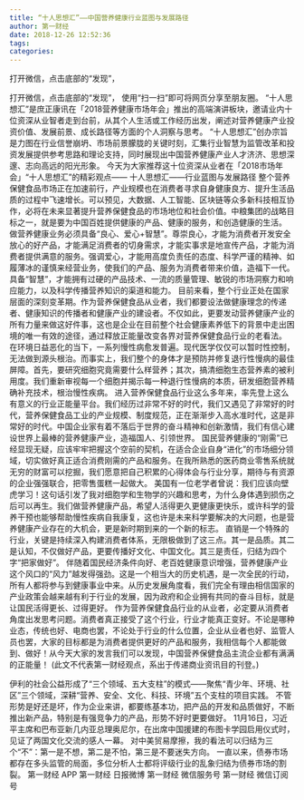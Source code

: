 ```yaml
---
title: “十人思想汇”——中国营养健康行业蓝图与发展路径
author: 第一财经
date: 2018-12-26 12:52:36
tags: 
categories: 
---
```

打开微信，点击底部的“发现”，
<!-- more -->
打开微信，点击底部的“发现”，
使用“扫一扫”即可将网页分享至朋友圈。
“十人思想汇”是庶正康讯在「2018营养健康市场年会」推出的高端演讲板块，邀请业内十位资深从业智者走到台前，从其个人生活或工作经历出发，阐述对营养健康产业投资价值、发展前景、成长路径等方面的个人洞察与思考。
“十人思想汇”创办宗旨是力图在行业信誉崩坍、市场前景朦胧的关键时刻，汇集行业智慧为监管改革和投资发展提供参考思路和理论支持，同时展现出中国营养健康产业人才济济、思想深邃、志向高远的阳光形象。
今天为大家推荐这十位资深从业者在「2018市场年会」“十人思想汇”的精彩观点——
十人思想汇——行业蓝图与发展路径
整个营养保健食品市场正在加速前行，产业规模也在消费者寻求自身健康良方、提升生活品质的过程中飞速增长。可以预见，大数据、人工智能、区块链等众多新科技相互协作，必将在未来显著提升营养保健食品的市场地位和社会价值。中粮集团的战略目标之一，就是要为中国百姓提供健康的产品、健康的服务，和创造健康的生活。
做营养健康业务必须具备“良心、爱心+智慧”。尊崇良心，才能为消费者开发安全放心的好产品，才能满足消费者的切身需求，才能实事求是地宣传产品，才能为消费者提供满意的服务。强调爱心，才能用高度负责任的态度、科学严谨的精神、如履薄冰的谨慎来经营业务，使我们的产品、服务为消费者带来价值，造福下一代。具备“智慧”，才能拥有过硬的产品技术、一流的质量管理、敏锐的市场洞察力和响应能力，以及科学传播营养知识的渠道和能力。
目前来看，整个行业正处在国家层面的深刻变革期。作为营养保健食品从业者，我们都要设法做健康理念的传递者、健康知识的传播者和健康产业的建设者。不仅如此，更要发动营养健康产业的所有力量来做这好件事，这也是企业在目前整个社会健康素养低下的背景中走出困境的唯一有效的途径，通过释放正能量改变各界对营养保健食品行业的老看法。
在环境日益恶化的当下，一系列慢性病愈发普遍。现代医学仅仅可以暂时性控制，无法做到源头根治。而事实上，我们整个的身体才是预防并修复退行性慢病的最佳屏障。首先，要研究细胞究竟需要什么样营养；其次，搞清细胞生态营养素的被利用度。我们重新审视每一个细胞并揭示每一种退行性慢病的本质，研发细胞营养精确补充技术，根治慢性疾病。
进入营养保健食品行业这么多年来，率先登上这么有意义的行业正能量平台。我们经历过非常不好的时代，我们又遇见了非常好的时代，营养保健食品工业的产业规模、制度规范，正在渐渐步入高水准时代，这是非常好的时代。中国企业家有着不落后于世界的奋斗精神和创新激情，我们有信心建设世界上最棒的营养健康产业，造福国人、引领世界。
国民营养健康的“刚需”已经显现无疑，应该牢牢把握这个空前的契机，在适合企业自身“进化”的市场细分领域，切实做好真正适合消费刚需的产品和服务。在我所熟悉的医药商业零售系统就无穷的财富可以挖掘，我们愿意把自己积累的心得体会与行业分享，期待与有资源的企业强强联合，把零售蛋糕一起做大。
美国有一位老学者曾说：我们应该向壁虎学习！这句话引发了我对细胞学和生物学的兴趣和思考，为什么身体遇到损伤之后可以再生。我们做营养健康产品，希望人活得更久更健康更快乐，或许科学的营养干预也能够帮助慢性疾病自我康复，这也许是未来科学要解决的大问题，也是营养健康产业存在的大机会，更是新时期到来的一个新的标志。
直销是一个特殊的行业，关键是持续深入构建消费者体系，无限极做到了这三点。其一是品质。其二是认知，不仅做好产品，更要传播好文化、中国文化。其三是责任，归结为四个字“把家做好”。
伴随着国民经济条件向好、老百姓健康意识增强，营养健康产业这个风口的“风力”越发得强劲。这是一个相当大的历史机遇，是一次全民的行动，所有人都将参与到健康事业中来。从历史发展角度看，我们完全有理由相信国家的产业政策会越来越有利于行业的发展，因为政府和企业拥有共同的奋斗目标，就是让国民活得更长、过得更好。
作为营养保健食品行业的从业者，必定要从消费者角度出发思考问题。消费者真正接受了这个行业，行业才能真正变好。不论是哪种业态，传统也好、电商也罢，不论处于行业的什么位置，企业从业者也好、监管人员也罢，大家的目标都是为消费者提供更好的产品和服务，我相信每个人都能做到、做好！从今天大家的发言我们可以发现，中国营养保健食品主流企业都有满满的正能量！
(此文不代表第一财经观点，系出于传递商业资讯目的刊登。)
 
 
伊利的社会公益形成了“三个领域、五大支柱”的模式——聚焦“青少年、环境、社区”三个领域，深耕“营养、安全、文化、科技、环境”五个支柱的项目实践。
不管形势是好还是坏，作为企业来讲，都要练基本功，把产品的开发和品质做好，不断推出新产品，特别是有强竞争力的产品，形势不好时更要做好。
11月16日，习近平主席和巴布亚新几内亚总理奥尼尔，在出席中国援建的布图卡学园启用仪式时，见证了两国文化交流的感人一幕。
对中美贸易摩擦，我的看法可以归结为三个“不”：第一是不想，第二是不怕，第三是不要迷失方向。
一直以来，债券市场都存在多头监管的局面，多位分析人士都将评级行业的乱象归结为债券市场的割裂。
第一财经
APP
第一财经
日报微博
第一财经
微信服务号
第一财经
微信订阅号
